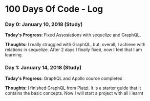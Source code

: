 # 100 Days Of Code - Log

### Day 0: January 10, 2018 (Study)

**Today's Progress**: Fixed Assosiations with sequelize and GraphQL.

**Thoughts:** I really struggled with GraphQL, but, overall, I achieve with relations in sequelize. After 2 days I finally fixed, now I feel that I am learning.

### Day 1: January 14, 2018 (Study)

**Today's Progress**: GraphQL and Apollo cource completed

**Thoughts:** I finished GraphQL from Platzi. It is a starter guide that it contains the basic concepts. Now I will start a project with all i learnt
